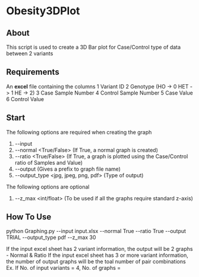 # Obesity3DPlot

## About

This script is used to create a 3D Bar plot for Case/Control type of data between 2 variants

## Requirements
An **excel** file containing the columns
  1 Variant ID
  2 Genotype (HO -> 0   HET -> 1    HE -> 2)
  3 Case Sample Number
  4 Control Sample Number
  5 Case Value
  6 Control Value

## Start
The following options are required when creating the graph
1. --input <Excel File>
2. --normal <True/False> (If True, a normal graph is created)
3. --ratio <True/False> (If True, a graph is plotted using the Case/Control ratio of Samples and Value)
4. --output <str> (Gives a prefix to graph file name)
5. --output_type <jpg, jpeg, png, pdf> (Type of output)

The following options are optional
1. --z_max <int/float> (To be used if all the graphs require standard z-axis)
  
## How To Use
python Graphing.py --input input.xlsx  --normal True --ratio True --output TRIAL --output_type pdf --z_max 30
  
If the input excel sheet has 2 variant information, the output will be 2 graphs - Normal & Ratio
If the input excel sheet has 3 or more variant information, the number of output graphs will be the toal number of pair combinations
  Ex. If No. of input variants = 4,
      No. of graphs = 
